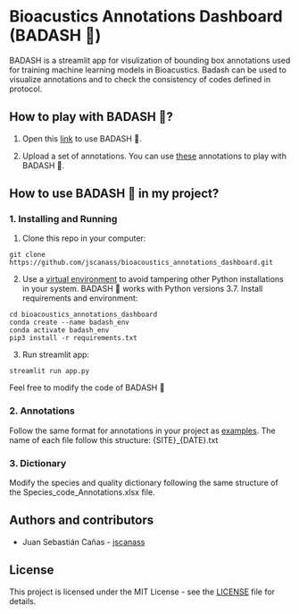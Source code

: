 # Bioacustics Annotations Dashboard (BADASH 🐸)

BADASH is a streamlit app for visulization of bounding box annotations used for training machine learning models in Bioacustics. Badash can be used to visualize annotations and to check the consistency of codes defined in protocol.

## How to play with BADASH 🐸?

1. Open this [link](https://jscanass-bioacoustics-annotations-dashboard-app-fs3l8h.streamlit.app/) to use BADASH 🐸. 

2. Upload a set of annotations. You can use [these](https://github.com/juansulloa/soundclim_annotations/tree/master/bounding_boxes/INCT41) annotations to play with BADASH 🐸. 

## How to use BADASH 🐸 in my project?

### 1. Installing and Running


1. Clone this repo in your computer:
```shell
git clone https://github.com/jscanass/bioacoustics_annotations_dashboard.git
```

2. Use a [virtual environment](https://conda.io/projects/conda/en/latest/user-guide/tasks/manage-environments.html) to avoid tampering other Python installations in your system. BADASH 🐸 works with Python versions 3.7. Install requirements and environment:

```shell
cd bioacoustics_annotations_dashboard
conda create --name badash_env
conda activate badash_env
pip3 install -r requirements.txt
```

3. Run streamlit app:
```shell
streamlit run app.py
```

Feel free to modify the code of BADASH 🐸

### 2. Annotations

Follow the same format for annotations in your project as [examples](https://github.com/juansulloa/soundclim_annotations/tree/master/bounding_boxes/INCT41). The name of each file follow this structure: {SITE}_{DATE}.txt

### 3. Dictionary

Modify the species and quality dictionary following the same structure of the Species_code_Annotations.xlsx file. 

## Authors and contributors

* Juan Sebastián Cañas - [jscanass](https://github.com/jscanass)

## License
This project is licensed under the MIT License - see the [LICENSE](LICENSE) file for details.
